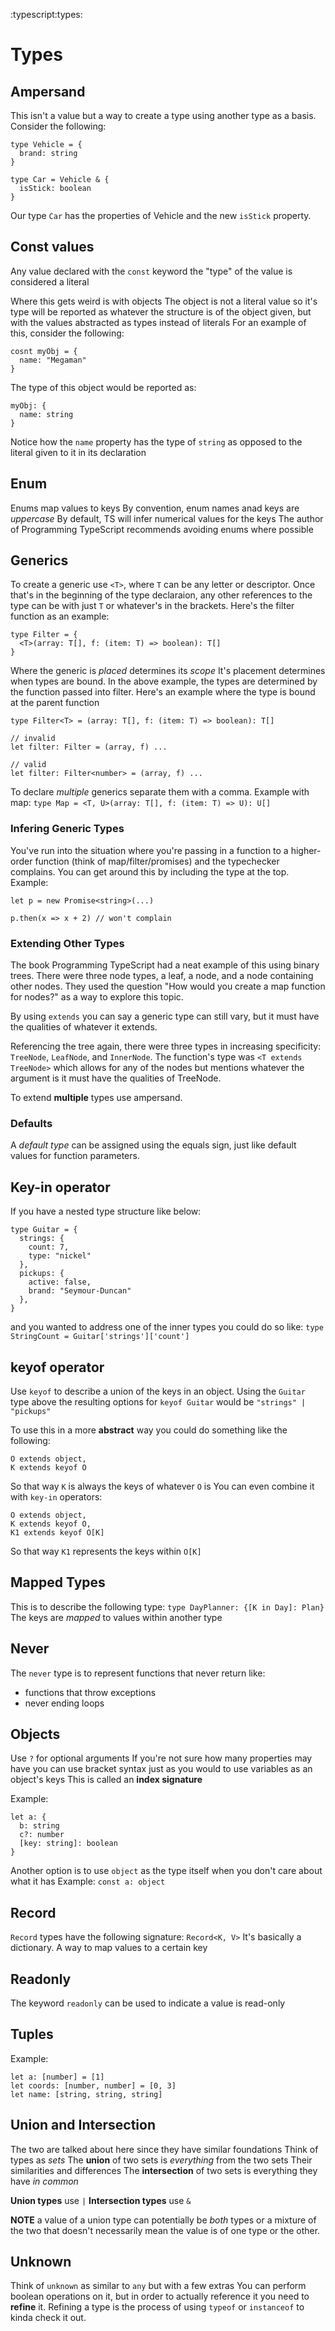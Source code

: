 :typescript:types:

# Types

## Ampersand
This isn't a value but a way to create a type using another type as a basis.
Consider the following:
```
type Vehicle = {
  brand: string
}

type Car = Vehicle & {
  isStick: boolean
}
```
Our type `Car` has the properties of Vehicle and the new `isStick` property.


## Const values
Any value declared with the `const` keyword the "type" of the value is considered a literal

Where this gets weird is with objects
The object is not a literal value so it's type will be reported as whatever the structure is of the object given, but with the values abstracted as types instead of literals
For an example of this, consider the following:
```
cosnt myObj = {
  name: "Megaman"
}
```
The type of this object would be reported as:
```
myObj: {
  name: string
}
```
Notice how the `name` property has the type of `string` as opposed to the literal given to it in its declaration


## Enum
Enums map values to keys
By convention, enum names anad keys are _uppercase_
By default, TS will infer numerical values for the keys
The author of Programming TypeScript recommends avoiding enums where possible


## Generics
To create a generic use `<T>`, where `T` can be any letter or descriptor.
Once that's in the beginning of the type declaraion, any other references to the type can be with just `T` or whatever's in the brackets.
Here's the filter function as an example:
```
type Filter = {
  <T>(array: T[], f: (item: T) => boolean): T[]
}
```

Where the generic is *placed* determines its *scope*
It's placement determines when types are bound.
In the above example, the types are determined by the function passed into filter.
Here's an example where the type is bound at the parent function
```
type Filter<T> = (array: T[], f: (item: T) => boolean): T[]

// invalid
let filter: Filter = (array, f) ...

// valid
let filter: Filter<number> = (array, f) ...
```

To declare *multiple* generics separate them with a comma.
Example with map:
`type Map = <T, U>(array: T[], f: (item: T) => U): U[]`

### Infering Generic Types
You've run into the situation where you're passing in a function to a higher-order function (think of map/filter/promises) and the typechecker complains.
You can get around this by including the type at the top.
Example:
```
let p = new Promise<string>(...)

p.then(x => x + 2) // won't complain
```

### Extending Other Types
The book Programming TypeScript had a neat example of this using binary trees. There were three node types, a leaf, a node, and a node containing other nodes. They used the question "How would you create a map function for nodes?" as a way to explore this topic.

By using `extends` you can say a generic type can still vary, but it must have the qualities of whatever it extends.

Referencing the tree again, there were three types in increasing specificity: `TreeNode`, `LeafNode`, and `InnerNode`. The function's type was `<T extends TreeNode>` which allows for any of the nodes but mentions whatever the argument is it must have the qualities of TreeNode.

To extend **multiple** types use ampersand.

### Defaults
A *default type* can be assigned using the equals sign, just like default values for function parameters.


## Key-in operator
If you have a nested type structure like below:
```
type Guitar = {
  strings: {
    count: 7,
    type: "nickel"
  },
  pickups: {
    active: false,
    brand: "Seymour-Duncan"
  },
}
```
and you wanted to address one of the inner types you could do so like:
`type StringCount = Guitar['strings']['count']`


## keyof operator
Use `keyof` to describe a union of the keys in an object.
Using the `Guitar` type above the resulting options for `keyof Guitar` would be `"strings" | "pickups"`

To use this in a more **abstract** way you could do something like the following:
```
O extends object,
K extends keyof O
```
So that way `K` is always the keys of whatever `O` is
You can even combine it with `key-in` operators:
```
O extends object,
K extends keyof O,
K1 extends keyof O[K]
```
So that way `K1` represents the keys within `O[K]`


## Mapped Types
This is to describe the following type:
`type DayPlanner: {[K in Day]: Plan}`
The keys are *mapped* to values within another type


## Never
The `never` type is to represent functions that never return like:
- functions that throw exceptions
- never ending loops


## Objects
Use `?` for optional arguments
If you're not sure how many properties may have you can use bracket syntax just as you would to use variables as an object's keys
This is called an **index signature**

Example:

```
let a: {
  b: string
  c?: number
  [key: string]: boolean
}
```

Another option is to use `object` as the type itself when you don't care about what it has
Example: `const a: object`


## Record
`Record` types have the following signature: `Record<K, V>`
It's basically a dictionary. A way to map values to a certain key


## Readonly
The keyword `readonly` can be used to indicate a value is read-only


## Tuples
Example:
```
let a: [number] = [1]
let coords: [number, number] = [0, 3]
let name: [string, string, string]
```


## Union and Intersection
The two are talked about here since they have similar foundations
Think of types as _sets_
The **union** of two sets is _everything_ from the two sets
Their similarities and differences
The **intersection** of two sets is everything they have _in common_

**Union types** use `|`
**Intersection types** use `&`

**NOTE** a value of a union type can potentially be _both_ types or a mixture of the two that doesn't necessarily mean the value is of one type or the other.


## Unknown
Think of `unknown` as similar to `any` but with a few extras
You can perform boolean operations on it, but in order to actually reference it you need to **refine** it.
Refining a type is the process of using `typeof` or `instanceof` to kinda check it out.
